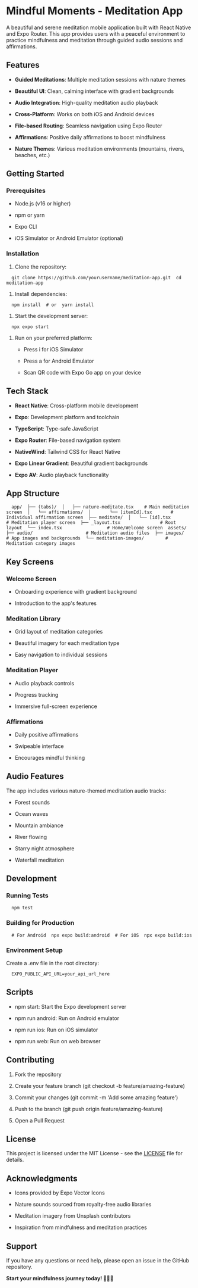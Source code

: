 Mindful Moments - Meditation App
======================================

A beautiful and serene meditation mobile application built with React Native and Expo Router. This app provides users with a peaceful environment to practice mindfulness and meditation through guided audio sessions and affirmations.

Features
----------

*   **Guided Meditations**: Multiple meditation sessions with nature themes
    
*   **Beautiful UI**: Clean, calming interface with gradient backgrounds
    
*   **Audio Integration**: High-quality meditation audio playback
    
*   **Cross-Platform**: Works on both iOS and Android devices
    
*   **File-based Routing**: Seamless navigation using Expo Router
    
*   **Affirmations**: Positive daily affirmations to boost mindfulness
    
*   **Nature Themes**: Various meditation environments (mountains, rivers, beaches, etc.)
    

Getting Started
------------------

### Prerequisites

*   Node.js (v16 or higher)
    
*   npm or yarn
    
*   Expo CLI
    
*   iOS Simulator or Android Emulator (optional)
    

### Installation

1.  Clone the repository:
    
`   git clone https://github.com/yourusername/meditation-app.git  cd meditation-app   `

1.  Install dependencies:
    
`   npm install  # or  yarn install   `

1.  Start the development server:
    
`   npx expo start   `

1.  Run on your preferred platform:
    
    *   Press i for iOS Simulator
        
    *   Press a for Android Emulator
        
    *   Scan QR code with Expo Go app on your device
        

Tech Stack
--------------

*   **React Native**: Cross-platform mobile development
    
*   **Expo**: Development platform and toolchain
    
*   **TypeScript**: Type-safe JavaScript
    
*   **Expo Router**: File-based navigation system
    
*   **NativeWind**: Tailwind CSS for React Native
    
*   **Expo Linear Gradient**: Beautiful gradient backgrounds
    
*   **Expo AV**: Audio playback functionality
    

App Structure
----------------

`   app/  ├── (tabs)/  │   ├── nature-meditate.tsx    # Main meditation screen  │   └── affirmations/  │       └── [itemId].tsx       # Individual affirmation screen  ├── meditate/  │   └── [id].tsx              # Meditation player screen  ├── _layout.tsx               # Root layout  └── index.tsx                 # Home/Welcome screen  assets/  ├── audio/                    # Meditation audio files  ├── images/                   # App images and backgrounds  └── meditation-images/        # Meditation category images   `

Key Screens
--------------

### Welcome Screen

*   Onboarding experience with gradient background
    
*   Introduction to the app's features
    

### Meditation Library

*   Grid layout of meditation categories
    
*   Beautiful imagery for each meditation type
    
*   Easy navigation to individual sessions
    

### Meditation Player

*   Audio playback controls
    
*   Progress tracking
    
*   Immersive full-screen experience
    

### Affirmations

*   Daily positive affirmations
    
*   Swipeable interface
    
*   Encourages mindful thinking
    

Audio Features
-----------------

The app includes various nature-themed meditation audio tracks:

*   Forest sounds
    
*   Ocean waves
    
*   Mountain ambiance
    
*   River flowing
    
*   Starry night atmosphere
    
*   Waterfall meditation
    

Development
---------------

### Running Tests

`   npm test   `

### Building for Production

`   # For Android  npx expo build:android  # For iOS  npx expo build:ios   `

### Environment Setup

Create a .env file in the root directory:

`   EXPO_PUBLIC_API_URL=your_api_url_here   `

Scripts
----------

*   npm start: Start the Expo development server
    
*   npm run android: Run on Android emulator
    
*   npm run ios: Run on iOS simulator
    
*   npm run web: Run on web browser
    

Contributing
---------------

1.  Fork the repository
    
2.  Create your feature branch (git checkout -b feature/amazing-feature)
    
3.  Commit your changes (git commit -m 'Add some amazing feature')
    
4.  Push to the branch (git push origin feature/amazing-feature)
    
5.  Open a Pull Request
    

License
----------

This project is licensed under the MIT License - see the [LICENSE](https://claude.ai/chat/LICENSE) file for details.

Acknowledgments
------------------

*   Icons provided by Expo Vector Icons
    
*   Nature sounds sourced from royalty-free audio libraries
    
*   Meditation imagery from Unsplash contributors
    
*   Inspiration from mindfulness and meditation practices
    

Support
----------

If you have any questions or need help, please open an issue in the GitHub repository.

**Start your mindfulness journey today! 🧘‍♂️✨**